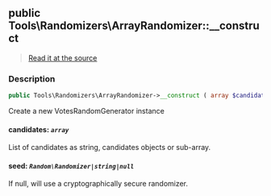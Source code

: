 ## public Tools\Randomizers\ArrayRandomizer::__construct

> [Read it at the source](https://github.com/julien-boudry/Condorcet/blob/master/src/Tools/Randomizers/ArrayRandomizer.php#L44)

### Description    

```php
public Tools\Randomizers\ArrayRandomizer->__construct ( array $candidates [, Random\Randomizer|string|null $seed = null] )
```

Create a new VotesRandomGenerator instance
    

#### **candidates:** *`array`*   
List of candidates as string, candidates objects or sub-array.    


#### **seed:** *`Random\Randomizer|string|null`*   
If null, will use a cryptographically secure randomizer.    

